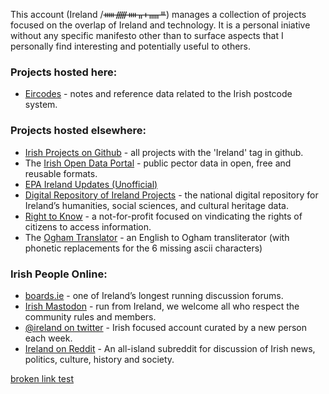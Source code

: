 This account (Ireland /ᚔᚏᚓᚂᚐᚅᚇ) manages a collection of projects focused on the overlap of Ireland and technology. It is a personal iniative without any specific manifesto other than to surface aspects that I personally find interesting and potentially useful to others.

### Projects hosted here:
* [Eircodes](https://github.com/ireland/eircodes) - notes and reference data related to the Irish postcode system.

### Projects hosted elsewhere:
* [Irish Projects on Github](https://github.com/topics/ireland) - all projects with the 'Ireland' tag in github.
* The [Irish Open Data Portal](https://data.gov.ie) - public pector data in open, free and reusable formats.
* [EPA Ireland Updates (Unofficial)](https://github.com/EPA-Ireland-Updates-Unofficial)
* [Digital Repository of Ireland Projects](https://www.dri.ie/projects) - the national digital repository for Ireland’s humanities, social sciences, and cultural heritage data.
* [Right to Know](https://www.righttoknow.ie) -  a not-for-profit focused on vindicating the rights of citizens to access information.
* The [Ogham Translator](https://ogh.am) - an English to Ogham transliterator (with phonetic replacements for the 6 missing ascii characters)

### Irish People Online:
* [boards.ie](https://boards.ie) - one of Ireland’s longest running discussion forums.
* [Irish Mastodon](https://mastadon.ie) - run from Ireland, we welcome all who respect the community rules and members.
* [@ireland on twitter](https://twitter.com/ireland) - Irish focused account curated by a new person each week.
* [Ireland on Reddit](https://www.reddit.com/r/ireland) - An all-island subreddit for discussion of Irish news, politics, culture, history and society.

[broken link test](https://row42.com/thislinkdoesnotexist)
